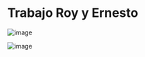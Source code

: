 # Trabajo Roy y Ernesto

![image](https://github.com/user-attachments/assets/bc01317a-73e0-4ed3-b4a8-dbffa8d318a4)


![image](https://github.com/user-attachments/assets/27c993ca-5ae4-4b95-850b-48f345a165d4)

 
